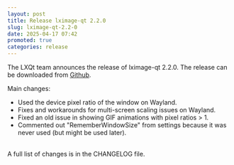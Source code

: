 ```yaml
---
layout: post
title: Release lximage-qt 2.2.0
slug: lximage-qt-2.2-0
date: 2025-04-17 07:42
promoted: true
categories: release
---
```


The LXQt team announces the release of lximage-qt 2.2.0.
The release can be downloaded from [Github](https://github.com/lxqt/lximage-qt/releases).

Main changes:

 * Used the device pixel ratio of the window on Wayland.
 * Fixes and workarounds for multi-screen scaling issues on Wayland.
 * Fixed an old issue in showing GIF animations with pixel ratios > 1.
 * Commented out "RememberWindowSize" from settings because it was never used (but might be used later).

<br/>
A full list of changes is in the CHANGELOG file.
<br/>
